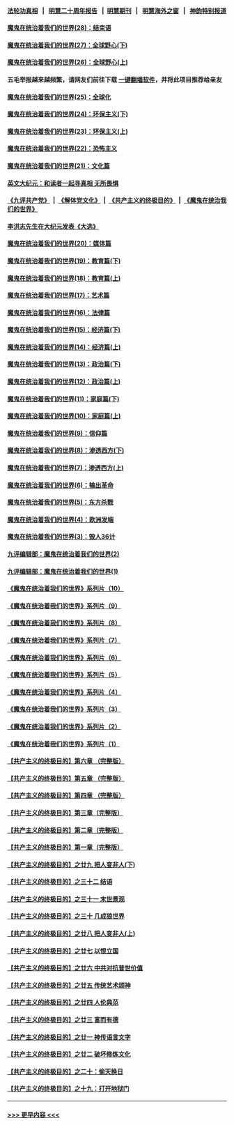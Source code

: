 #### [法轮功真相](https://github.com/gfw-breaker/truth/blob/master/README.md?t=0) &nbsp;&nbsp;|&nbsp;&nbsp; [明慧二十周年报告](https://github.com/gfw-breaker/mh-reports/blob/master/README.md?t=0) &nbsp;&nbsp;|&nbsp;&nbsp;[明慧期刊](https://github.com/gfw-breaker/mh-qikan) &nbsp;&nbsp;|&nbsp;&nbsp; [明慧海外之窗](https://github.com/gfw-breaker/mh-news/blob/master/README.md?t=0) &nbsp;&nbsp;|&nbsp;&nbsp; [神韵特别报道](https://github.com/gfw-breaker/mh-news/blob/master/shenyun.md?t=0)
#### [魔鬼在统治着我们的世界(28)：结束语](../pages/nsc422/n10936246.md?t=06170402) 
#### [魔鬼在统治着我们的世界(27)：全球野心(下)](../pages/nsc422/n10928319.md?t=06170402) 
#### [魔鬼在统治着我们的世界(26)：全球野心(上)](../pages/nsc422/n10900318.md?t=06170402) 
#### 五毛举报越来越频繁，请网友们前往下载 [一键翻墙软件](https://github.com/gfw-breaker/ssr-accounts)，并将此项目推荐给亲友
#### [魔鬼在统治着我们的世界(25)：全球化](../pages/nsc422/n10788205.md?t=06170402) 
#### [魔鬼在统治着我们的世界(24)：环保主义(下)](../pages/nsc422/n10695307.md?t=06170402) 
#### [魔鬼在统治着我们的世界(23)：环保主义(上)](../pages/nsc422/n10688613.md?t=06170402) 
#### [魔鬼在统治着我们的世界(22)：恐怖主义](../pages/nsc422/n10614727.md?t=06170402) 
#### [魔鬼在统治着我们的世界(21)：文化篇](../pages/nsc422/n10597706.md?t=06170402) 
#### [英文大纪元：和读者一起寻真相 无所畏惧](../pages/nsc422/n12542027.md?t=06170402) 
#### [《九评共产党》](https://github.com/begood0513/9ping.md/blob/master/README.md) &nbsp;|&nbsp; [《解体党文化》](../../../../jtdwh.md/blob/master/README.md)  &nbsp;|&nbsp; [《共产主义的终极目的》](../../../../gczydzjmd.md/blob/master/README.md) &nbsp;|&nbsp; [《魔鬼在统治我们的世界》](../../../../mgztzwmdsj.md/blob/master/README.md) 
#### [李洪志先生在大纪元发表《大选》](../pages/nsc422/n12534746.md?t=06170402) 
#### [魔鬼在统治着我们的世界(20)：媒体篇](../pages/nsc422/n10586579.md?t=06170402) 
#### [魔鬼在统治着我们的世界(19)：教育篇(下)](../pages/nsc422/n10564808.md?t=06170402) 
#### [魔鬼在统治着我们的世界(18)：教育篇(上)](../pages/nsc422/n10526970.md?t=06170402) 
#### [魔鬼在统治着我们的世界(17)：艺术篇](../pages/nsc422/n10499093.md?t=06170402) 
#### [魔鬼在统治着我们的世界(16)：法律篇](../pages/nsc422/n10485969.md?t=06170402) 
#### [魔鬼在统治着我们的世界(15)：经济篇(下)](../pages/nsc422/n10469975.md?t=06170402) 
#### [魔鬼在统治着我们的世界(14)：经济篇(上)](../pages/nsc422/n10457370.md?t=06170402) 
#### [魔鬼在统治着我们的世界(13)：政治篇(下)](../pages/nsc422/n10448270.md?t=06170402) 
#### [魔鬼在统治着我们的世界(12)：政治篇(上)](../pages/nsc422/n10444576.md?t=06170402) 
#### [魔鬼在统治着我们的世界(11)：家庭篇(下)](../pages/nsc422/n10440961.md?t=06170402) 
#### [魔鬼在统治着我们的世界(10)：家庭篇(上)](../pages/nsc422/n10435448.md?t=06170402) 
#### [魔鬼在统治着我们的世界(9)：信仰篇](../pages/nsc422/n10432159.md?t=06170402) 
#### [魔鬼在统治着我们的世界(8)：渗透西方(下)](../pages/nsc422/n10429603.md?t=06170402) 
#### [魔鬼在统治着我们的世界(7)：渗透西方(上)](../pages/nsc422/n10426013.md?t=06170402) 
#### [魔鬼在统治着我们的世界(6)：输出革命](../pages/nsc422/n10421536.md?t=06170402) 
#### [魔鬼在统治着我们的世界(5)：东方杀戮](../pages/nsc422/n10417707.md?t=06170402) 
#### [魔鬼在统治着我们的世界(4)：欧洲发端](../pages/nsc422/n10414890.md?t=06170402) 
#### [魔鬼在统治着我们的世界(3)：毁人36计](../pages/nsc422/n10411583.md?t=06170402) 
#### [九评编辑部：魔鬼在统治着我们的世界(2)](../pages/nsc422/n10410036.md?t=06170402) 
#### [九评编辑部：魔鬼在统治着我们的世界(1)](../pages/nsc422/n10406825.md?t=06170402) 
#### [《魔鬼在统治着我们的世界》系列片（10）](../pages/nsc422/n12292670.md?t=06170402) 
#### [《魔鬼在统治着我们的世界》系列片（9）](../pages/nsc422/n12290859.md?t=06170402) 
#### [《魔鬼在统治着我们的世界》系列片（8）](../pages/nsc422/n12287445.md?t=06170402) 
#### [《魔鬼在统治着我们的世界》系列片（7）](../pages/nsc422/n12283425.md?t=06170402) 
#### [《魔鬼在统治着我们的世界》系列片（6）](../pages/nsc422/n12282314.md?t=06170402) 
#### [《魔鬼在统治着我们的世界》系列片（5）](../pages/nsc422/n12281419.md?t=06170402) 
#### [《魔鬼在统治着我们的世界》系列片（4）](../pages/nsc422/n12274024.md?t=06170402) 
#### [《魔鬼在统治着我们的世界》系列片（3）](../pages/nsc422/n12271322.md?t=06170402) 
#### [《魔鬼在统治着我们的世界》系列片（2）](../pages/nsc422/n12269049.md?t=06170402) 
#### [《魔鬼在统治着我们的世界》系列片（1）](../pages/nsc422/n12267575.md?t=06170402) 
#### [【共产主义的终极目的】第六章 （完整版）](../pages/nsc422/n11428913.md?t=06170402) 
#### [【共产主义的终极目的】第五章 （完整版）](../pages/nsc422/n11428912.md?t=06170402) 
#### [【共产主义的终极目的】第四章 （完整版）](../pages/nsc422/n11428907.md?t=06170402) 
#### [【共产主义的终极目的】第三章（完整版）](../pages/nsc422/n11428848.md?t=06170402) 
#### [【共产主义的终极目的】第二章（完整版）](../pages/nsc422/n11428831.md?t=06170402) 
#### [【共产主义的终极目的】第一章（完整版）](../pages/nsc422/n11417651.md?t=06170402) 
#### [【共产主义的终极目的】之廿九 把人变非人(下)](../pages/nsc422/n11344140.md?t=06170402) 
#### [【共产主义的终极目的】之三十二 结语](../pages/nsc422/n11360535.md?t=06170402) 
#### [【共产主义的终极目的】之三十一 末世景观](../pages/nsc422/n11351129.md?t=06170402) 
#### [【共产主义的终极目的】之三十 几成狼世界](../pages/nsc422/n11348280.md?t=06170402) 
#### [【共产主义的终极目的】之廿八 把人变非人(上)](../pages/nsc422/n11340492.md?t=06170402) 
#### [【共产主义的终极目的】之廿七 以恨立国](../pages/nsc422/n11336944.md?t=06170402) 
#### [【共产主义的终极目的】之廿六 中共对抗普世价值](../pages/nsc422/n11324785.md?t=06170402) 
#### [【共产主义的终极目的】之廿五 传统艺术颂神](../pages/nsc422/n11296396.md?t=06170402) 
#### [【共产主义的终极目的】之廿四 人伦典范](../pages/nsc422/n11296397.md?t=06170402) 
#### [【共产主义的终极目的】之廿三 富而有德](../pages/nsc422/n11283598.md?t=06170402) 
#### [【共产主义的终极目的】之廿一 神传语言文字](../pages/nsc422/n11263265.md?t=06170402) 
#### [【共产主义的终极目的】之廿二 破坏修炼文化](../pages/nsc422/n11245728.md?t=06170402) 
#### [【共产主义的终极目的】之二十：偷天换日](../pages/nsc422/n11238846.md?t=06170402) 
#### [【共产主义的终极目的】之十九：打开地狱门](../pages/nsc422/n11206376.md?t=06170402) 

----
#### [ >>> 更早内容 <<< ](../indexes/nsc422-earlier.md)
